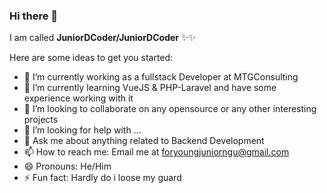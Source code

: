 ### Hi there 👋

I am called **JuniorDCoder/JuniorDCoder** ✨✨ 

Here are some ideas to get you started:

- 🔭 I’m currently working as a fullstack Developer at MTGConsulting
- 🌱 I’m currently learning VueJS & PHP-Laravel and have some experience working with it
- 👯 I’m looking to collaborate on any opensource or any other interesting projects
- 🤔 I’m looking for help with ...
- 💬 Ask me about anything related to Backend Development
- 📫 How to reach me: Email me at foryoungjuniorngu@gmail.com
- 😄 Pronouns: He/Him
- ⚡ Fun fact: Hardly do i loose my guard

